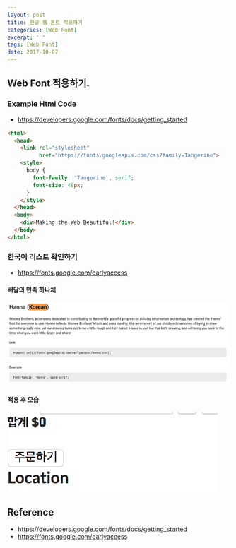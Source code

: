 ```yaml
---
layout: post
title: 한글 웹 폰트 적용하기
categories: [Web Font]
excerpt: ' '
tags: [Web Font]
date: 2017-10-07
---
```


## Web Font 적용하기.
### Example Html Code
- <https://developers.google.com/fonts/docs/getting_started>

```html
<html>
  <head>
    <link rel="stylesheet"
          href="https://fonts.googleapis.com/css?family=Tangerine">
    <style>
      body {
        font-family: 'Tangerine', serif;
        font-size: 48px;
      }
    </style>
  </head>
  <body>
    <div>Making the Web Beautiful!</div>
  </body>
</html>
```

### 한국어 리스트 확인하기
- <https://fonts.google.com/earlyaccess>

#### 배달의 민족 하나체
![No Image](/assets/posts/20171007/1.PNG)

#### 적용 후 모습
![No Image](/assets/posts/20171007/2.PNG)



## Reference
- <https://developers.google.com/fonts/docs/getting_started>
- <https://fonts.google.com/earlyaccess>
